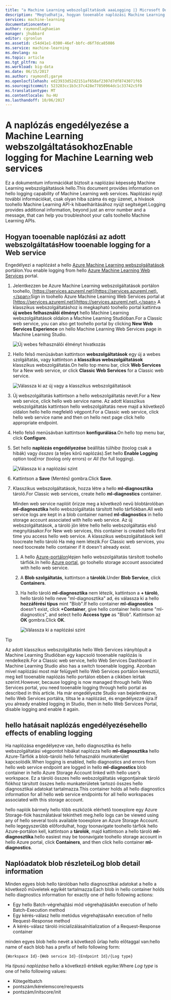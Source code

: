 ```yaml
---
title: "a Machine Learning webszolgáltatások aaaLogging |} Microsoft Docs"
description: "Megtudhatja, hogyan tooenable naplózási Machine Learning webszolgáltatások. Naplózási toohelp hibaelhárítása hello API-k további információt tartalmaz."
services: machine-learning
documentationcenter: 
author: raymondlaghaeian
manager: jhubbard
editor: cgronlun
ms.assetid: c54d41e1-0300-46ef-bbfc-d6f7dca85086
ms.service: machine-learning
ms.devlang: na
ms.topic: article
ms.tgt_pltfrm: na
ms.workload: big-data
ms.date: 06/15/2017
ms.author: raymondl;garye
ms.openlocfilehash: ed23933d52d2151af658af2307d7df8743071f65
ms.sourcegitcommit: 523283cc1b3c37c428e77850964dc1c33742c5f0
ms.translationtype: MT
ms.contentlocale: hu-HU
ms.lasthandoff: 10/06/2017
---
```

# <a name="enable-logging-for-machine-learning-web-services"></a><span data-ttu-id="16f4f-104">A naplózás engedélyezése a Machine Learning webszolgáltatásokhoz</span><span class="sxs-lookup"><span data-stu-id="16f4f-104">Enable logging for Machine Learning web services</span></span>
<span data-ttu-id="16f4f-105">Ez a dokumentum információkat biztosít a naplózási képesség Machine Learning webszolgáltatások hello.</span><span class="sxs-lookup"><span data-stu-id="16f4f-105">This document provides information on hello logging capability of Machine Learning web services.</span></span> <span data-ttu-id="16f4f-106">Naplózási nyújt további információkat, csak olyan hiba száma és egy üzenet, a hívások toohello Machine Learning API-k hibaelhárításához nyújt segítséget.</span><span class="sxs-lookup"><span data-stu-id="16f4f-106">Logging provides additional information, beyond just an error number and a message, that can help you troubleshoot your calls toohello Machine Learning APIs.</span></span>  

## <a name="how-tooenable-logging-for-a-web-service"></a><span data-ttu-id="16f4f-107">Hogyan tooenable naplózási az adott webszolgáltatás</span><span class="sxs-lookup"><span data-stu-id="16f4f-107">How tooenable logging for a Web service</span></span>

<span data-ttu-id="16f4f-108">Engedélyezi a naplózást a hello [Azure Machine Learning webszolgáltatások](https://services.azureml.net) portálon.</span><span class="sxs-lookup"><span data-stu-id="16f4f-108">You enable logging from hello [Azure Machine Learning Web Services](https://services.azureml.net) portal.</span></span> 

1. <span data-ttu-id="16f4f-109">Jelentkezzen be Azure Machine Learning webszolgáltatások portálon toohello, [https://services.azureml.net](https://services.azureml.net).</span><span class="sxs-lookup"><span data-stu-id="16f4f-109">Sign in toohello Azure Machine Learning Web Services portal at [https://services.azureml.net](https://services.azureml.net).</span></span> <span data-ttu-id="16f4f-110">A klasszikus webszolgáltatáshoz is megkapható toohello portal kattintva **új webes felhasználói élményt** hello Machine Learning webszolgáltatások oldalon a Machine Learning Studióban.</span><span class="sxs-lookup"><span data-stu-id="16f4f-110">For a Classic web service, you can also get toohello portal by clicking **New Web Services Experience** on hello Machine Learning Web Services page in Machine Learning Studio.</span></span>

   ![Új webes felhasználói élményt hivatkozás](media/machine-learning-web-services-logging/new-web-services-experience-link.png)

2. <span data-ttu-id="16f4f-112">Hello felső menüsávban kattintson **webszolgáltatások** egy új a webes szolgáltatás, vagy kattintson a **klasszikus webszolgáltatások** klasszikus webszolgáltatás.</span><span class="sxs-lookup"><span data-stu-id="16f4f-112">On hello top menu bar, click **Web Services** for a New web service, or click **Classic Web Services** for a Classic web service.</span></span>

   ![Válassza ki az új vagy a klasszikus webszolgáltatások](media/machine-learning-web-services-logging/select-web-service.png)

3. <span data-ttu-id="16f4f-114">Új webszolgáltatás kattintson a hello webszolgáltatás nevét.</span><span class="sxs-lookup"><span data-stu-id="16f4f-114">For a New web service, click hello web service name.</span></span> <span data-ttu-id="16f4f-115">Az adott klasszikus webszolgáltatás kattintson hello webszolgáltatás neve majd a következő oldalon hello hello megfelelő végpont.</span><span class="sxs-lookup"><span data-stu-id="16f4f-115">For a Classic web service, click hello web service name and then on hello next page click hello appropriate endpoint.</span></span>

4. <span data-ttu-id="16f4f-116">Hello felső menüsávban kattintson **konfigurálása**.</span><span class="sxs-lookup"><span data-stu-id="16f4f-116">On hello top menu bar, click **Configure**.</span></span>

5. <span data-ttu-id="16f4f-117">Set hello **naplózás engedélyezése** beállítás túl*hiba* (toolog csak a hibák) vagy *összes* (a teljes körű naplózás).</span><span class="sxs-lookup"><span data-stu-id="16f4f-117">Set hello **Enable Logging** option too*Error* (toolog only errors) or *All* (for full logging).</span></span>

   ![Válassza ki a naplózási szint](media/machine-learning-web-services-logging/enable-logging.png)

6. <span data-ttu-id="16f4f-119">Kattintson a **Save** (Mentés) gombra.</span><span class="sxs-lookup"><span data-stu-id="16f4f-119">Click **Save**.</span></span>

7. <span data-ttu-id="16f4f-120">Klasszikus webszolgáltatások, hozza létre a hello **ml-diagnosztika** tároló.</span><span class="sxs-lookup"><span data-stu-id="16f4f-120">For Classic web services, create hello **ml-diagnostics** container.</span></span>

   <span data-ttu-id="16f4f-121">Minden web service naplóit őrizze meg a következő nevű blobtárolóban **ml-diagnosztika** hello webszolgáltatás társított hello tárfiókban.</span><span class="sxs-lookup"><span data-stu-id="16f4f-121">All web service logs are kept in a blob container named **ml-diagnostics** in hello storage account associated with hello web service.</span></span> <span data-ttu-id="16f4f-122">Az új webszolgáltatások, a tároló jön létre hello hello webszolgáltatás első megnyitásakor.</span><span class="sxs-lookup"><span data-stu-id="16f4f-122">For New web services, this container is created hello first time you access hello web service.</span></span> <span data-ttu-id="16f4f-123">A klasszikus webszolgáltatások kell toocreate hello tároló Ha még nem létezik.</span><span class="sxs-lookup"><span data-stu-id="16f4f-123">For Classic web services, you need toocreate hello container if it doesn't already exist.</span></span> 

   1. <span data-ttu-id="16f4f-124">A hello [Azure-portálon](https://portal.azure.com)lépjen hello webszolgáltatás társított toohello tárfiók.</span><span class="sxs-lookup"><span data-stu-id="16f4f-124">In hello [Azure portal](https://portal.azure.com), go toohello storage account associated with hello web service.</span></span>

   2. <span data-ttu-id="16f4f-125">A **Blob szolgáltatás**, kattintson a **tárolók**.</span><span class="sxs-lookup"><span data-stu-id="16f4f-125">Under **Blob Service**, click **Containers**.</span></span>

   3. <span data-ttu-id="16f4f-126">Ha hello tároló **ml-diagnosztika** nem létezik, kattintson a **+ tároló**, hello tároló hello neve "ml-diagnosztika" ad, és válassza ki a hello **hozzáférési típus** mint "Blob".</span><span class="sxs-lookup"><span data-stu-id="16f4f-126">If hello container **ml-diagnostics** doesn't exist, click **+Container**, give hello container hello name "ml-diagnostics", and select hello **Access type** as "Blob".</span></span> <span data-ttu-id="16f4f-127">Kattintson az **OK** gombra.</span><span class="sxs-lookup"><span data-stu-id="16f4f-127">Click **OK**.</span></span>

      ![Válassza ki a naplózási szint](media/machine-learning-web-services-logging/create-ml-diagnostics-container.png)

> [!TIP]
>
> <span data-ttu-id="16f4f-129">Az adott klasszikus webszolgáltatás hello Web Services irányítópult a Machine Learning Studióban egy kapcsoló tooenable naplózás is rendelkezik.</span><span class="sxs-lookup"><span data-stu-id="16f4f-129">For a Classic web service, hello Web Services Dashboard in Machine Learning Studio also has a switch tooenable logging.</span></span> <span data-ttu-id="16f4f-130">Azonban mivel naplózási most már felügyelt hello Web Services portálon keresztül, meg kell tooenable naplózás hello portálon ebben a cikkben leírtak szerint.</span><span class="sxs-lookup"><span data-stu-id="16f4f-130">However, because logging is now managed through hello Web Services portal, you need tooenable logging through hello portal as described in this article.</span></span> <span data-ttu-id="16f4f-131">Ha már engedélyezte Studio van bejelentkezve, hello Web Services portálra, tiltsa le a naplózást, és engedélyezze újra.</span><span class="sxs-lookup"><span data-stu-id="16f4f-131">If you already enabled logging in Studio, then in hello Web Services Portal, disable logging and enable it again.</span></span>


## <a name="hello-effects-of-enabling-logging"></a><span data-ttu-id="16f4f-132">hello hatásait naplózás engedélyezése</span><span class="sxs-lookup"><span data-stu-id="16f4f-132">hello effects of enabling logging</span></span>
<span data-ttu-id="16f4f-133">Ha naplózása engedélyezve van, hello diagnosztika és hello webszolgáltatási végpontot hibákat naplózza hello **ml-diagnosztika** hello Azure-Tárfiók a blob-tároló hello felhasználói munkaterület kapcsolódik.</span><span class="sxs-lookup"><span data-stu-id="16f4f-133">When logging is enabled, hello diagnostics and errors from hello web service endpoint are logged in hello **ml-diagnostics** blob container in hello Azure Storage Account linked with hello user’s workspace.</span></span> <span data-ttu-id="16f4f-134">Ez a tároló összes hello webszolgáltatás végpontjainak tároló fiókhoz társított összes hello munkaterületek tartozó összes hello diagnosztikai adatokat tartalmazza.</span><span class="sxs-lookup"><span data-stu-id="16f4f-134">This container holds all hello diagnostics information for all hello web service endpoints for all hello workspaces associated with this storage account.</span></span>

<span data-ttu-id="16f4f-135">hello naplók bármely hello több eszközök elérhető tooexplore egy Azure Storage-fiók használatával tekintheti meg.</span><span class="sxs-lookup"><span data-stu-id="16f4f-135">hello logs can be viewed using any of hello several tools available tooexplore an Azure Storage Account.</span></span> <span data-ttu-id="16f4f-136">hello legegyszerűbb előfordulhat, hogy toonavigate toohello tárfiók hello Azure-portálon kell, kattintson a **tárolók**, majd kattintson a hello tároló **ml-diagnosztika**.</span><span class="sxs-lookup"><span data-stu-id="16f4f-136">hello easiest may be toonavigate toohello storage account in hello Azure portal, click **Containers**, and then click hello container **ml-diagnostics**.</span></span>  

## <a name="log-blob-detail-information"></a><span data-ttu-id="16f4f-137">Naplóadatok blob részletei</span><span class="sxs-lookup"><span data-stu-id="16f4f-137">Log blob detail information</span></span>
<span data-ttu-id="16f4f-138">Minden egyes blob hello tárolóban hello diagnosztikai adatokat a hello a következő műveletek egyikét tartalmazza:</span><span class="sxs-lookup"><span data-stu-id="16f4f-138">Each blob in hello container holds hello diagnostics information for exactly one of hello following actions:</span></span>

* <span data-ttu-id="16f4f-139">Egy hello Batch-végrehajtási mód végrehajtását</span><span class="sxs-lookup"><span data-stu-id="16f4f-139">An execution of hello Batch-Execution method</span></span>  
* <span data-ttu-id="16f4f-140">Egy kérés-válasz hello metódus végrehajtása</span><span class="sxs-lookup"><span data-stu-id="16f4f-140">An execution of hello Request-Response method</span></span>  
* <span data-ttu-id="16f4f-141">A kérés-válasz tároló inicializálása</span><span class="sxs-lookup"><span data-stu-id="16f4f-141">Initialization of a Request-Response container</span></span>

<span data-ttu-id="16f4f-142">minden egyes blob hello nevét a következő űrlap hello előtaggal van:</span><span class="sxs-lookup"><span data-stu-id="16f4f-142">hello name of each blob has a prefix of hello following form:</span></span> 


`{Workspace Id}-{Web service Id}-{Endpoint Id}/{Log type}`


<span data-ttu-id="16f4f-143">Ha _típusú naplózása_ hello a következő értékek egyike:</span><span class="sxs-lookup"><span data-stu-id="16f4f-143">Where _Log type_ is one of hello following values:</span></span>  

* <span data-ttu-id="16f4f-144">Kötegelt</span><span class="sxs-lookup"><span data-stu-id="16f4f-144">batch</span></span>  
* <span data-ttu-id="16f4f-145">pontszám/kérelem</span><span class="sxs-lookup"><span data-stu-id="16f4f-145">score/requests</span></span>  
* <span data-ttu-id="16f4f-146">pontszám/init</span><span class="sxs-lookup"><span data-stu-id="16f4f-146">score/init</span></span>  

